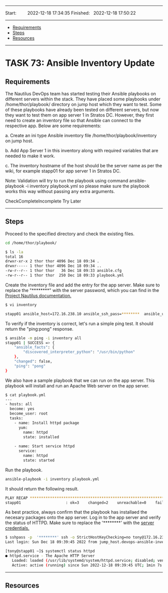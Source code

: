 
------------------------------

Start: &nbsp;&nbsp;&nbsp;&nbsp;&nbsp;&nbsp;&nbsp;&nbsp;2022-12-18 17:34:35 
Finished: &nbsp;&nbsp;2022-12-18 17:50:22

------------------------------

- [Requirements](#requirements)
- [Steps](#steps)
- [Resources](#resources)

------------------------------

# TASK 73: Ansible Inventory Update

## Requirements

The Nautilus DevOps team has started testing their Ansible playbooks on different servers within the stack. They have placed some playbooks under /home/thor/playbook/ directory on jump host which they want to test. Some of these playbooks have already been tested on different servers, but now they want to test them on app server 1 in Stratos DC. However, they first need to create an inventory file so that Ansible can connect to the respective app. Below are some requirements:

a. Create an ini type Ansible inventory file /home/thor/playbook/inventory on jump host.

b. Add App Server 1 in this inventory along with required variables that are needed to make it work.

c. The inventory hostname of the host should be the server name as per the wiki, for example stapp01 for app server 1 in Stratos DC.

Note: Validation will try to run the playbook using command ansible-playbook -i inventory playbook.yml so please make sure the playbook works this way without passing any extra arguments.


CheckCompleteIncomplete Try Later

------------------------------

## Steps

Proceed to the specified directory and check the existing files.

```bash
cd /home/thor/playbook/ 
```
```bash
$ ls -la
total 16
drwxr-xr-x 2 thor thor 4096 Dec 18 09:34 .
drwxr----- 1 thor thor 4096 Dec 18 09:34 ..
-rw-r--r-- 1 thor thor   36 Dec 18 09:33 ansible.cfg
-rw-r--r-- 1 thor thor  250 Dec 18 09:33 playbook.yml 
```

Create the inventory file and add the entry for the app server. Make sure to replace the "********" with the server password, which you can find in the [Project Nautilus documentation.](https://kodekloudhub.github.io/kodekloud-engineer/docs/projects/nautilus)

```bash
$ vi inventory 

stapp01 ansible_host=172.16.238.10 ansible_ssh_pass=********  ansible_user=tony
```

To verify if the inventory is correct, let's run a simple ping test. It should return the "ping:pong" response.

```bash
$ ansible -m ping -i inventory all
stapp01 | SUCCESS => {
    "ansible_facts": {
        "discovered_interpreter_python": "/usr/bin/python"
    }, 
    "changed": false, 
    "ping": "pong"
}
```

We also have a sample playbook that we can run on the app server. This playbook will install and run an Apache Web server on the app server.

```bash
$ cat playbook.yml 
---
- hosts: all
  become: yes
  become_user: root
  tasks:
    - name: Install httpd package    
      yum: 
        name: httpd 
        state: installed
    
    - name: Start service httpd
      service:
        name: httpd
        state: started
```

Run the playbook.

```bash
ansible-playbook -i inventory playbook.yml 
```

It should return the following result.

```bash
PLAY RECAP **********************************************************************
stapp01                    : ok=3    changed=2    unreachable=0    failed=0    skipped=0    rescued=0    ignored=0    
```

As best practice, always confirm that the playbook has installaed the necesary packages onto the app server. Log in to the app server and verify the status of HTTPD. Make sure to replace the '********' with the [server credentials.](https://kodekloudhub.github.io/kodekloud-engineer/docs/projects/nautilus)

```bash
$ sshpass -p  '********' ssh -o StrictHostKeyChecking=no tony@172.16.238.10
Last login: Sun Dec 18 09:39:45 2022 from jump_host.devops-ansible-inventory-v2_app_net
```
```bash
[tony@stapp01 ~]$ systemctl status httpd
● httpd.service - The Apache HTTP Server
   Loaded: loaded (/usr/lib/systemd/system/httpd.service; disabled; vendor preset: disabled)
   Active: active (running) since Sun 2022-12-18 09:39:45 UTC; 1min 7s ago 
```


------------------------------

## Resources